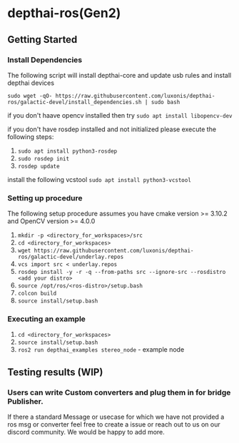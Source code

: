 # depthai-ros(Gen2)

## Getting Started

### Install Dependencies
The following script will install depthai-core and update usb rules and install depthai devices

```
sudo wget -qO- https://raw.githubusercontent.com/luxonis/depthai-ros/galactic-devel/install_dependencies.sh | sudo bash
```

if you don't haave opencv installed then try `sudo apt install libopencv-dev`

if you don't have rosdep installed and not initialized please execute the following steps:
1. `sudo apt install python3-rosdep`
2. `sudo rosdep init`
3. `rosdep update`

install the following vcstool
`sudo apt install python3-vcstool`
### Setting up procedure
The following setup procedure assumes you have cmake version >= 3.10.2 and OpenCV version >= 4.0.0

1. `mkdir -p <directory_for_workspaces>/src`
2. `cd <directory_for_workspaces>`
3. `wget https://raw.githubusercontent.com/luxonis/depthai-ros/galactic-devel/underlay.repos`
4. `vcs import src < underlay.repos`
5. `rosdep install -y -r -q --from-paths src --ignore-src --rosdistro <add your distro>`
6. `source /opt/ros/<ros-distro>/setup.bash`
7. `colcon build`
8. `source install/setup.bash` 

### Executing an example

1. `cd <directory_for_workspaces>`
2. `source install/setup.bash`
3. `ros2 run depthai_examples stereo_node` - example node


## Testing results (WIP)
<!-- - ImageConverter - Tested using `roslaunch depthai_examples stereo_node.launch` && `roslaunch depthai_examples stereo_nodelet.launch` && `roslaunch depthai_examples rgb_publisher.launch`'
- ImgDetectionCnverter - tested using `roslaunch depthai_examples mobile_publisher.launch`
- SpatialImgDetectionConverter - Not tested yet. (Will add an example on this soon)  -->


### Users can write Custom converters and plug them in for bridge Publisher. 
If there a standard Message or usecase for which we have not provided a ros msg or
 converter feel free to create a issue or reach out to us on our discord community. We would be happy to add more. 
